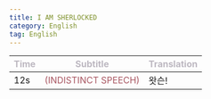 ```yaml
---
title: I AM SHERLOCKED 
category: English
tag: English
---
```


<html>
  <head>
    <style>
      table, th, td {
         border:1px solid "#FFFFFF";
         background-color: "#FFFFFF";
       }
      thead tr {
         background-color: "#FFFFFF";
         color: #BDB8C1;
      }
      tbody tr {
         background-color: "#FFFFFF";
      }
    </style>
   </head>
   <body>
     <table style="width:100%;">
       <thead>
       <tr><th>Time</th><th>Subtitle</th><th>Translation</th></tr>
       </thead>
       <tr><td>12s</td><td><span style="color:#A95762">(INDISTINCT SPEECH)</span></td><td>왓슨!</td></tr>
     </table>
 </body>
</html>
